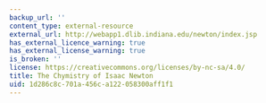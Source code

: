 ```yaml
---
backup_url: ''
content_type: external-resource
external_url: http://webapp1.dlib.indiana.edu/newton/index.jsp
has_external_licence_warning: true
has_external_license_warning: true
is_broken: ''
license: https://creativecommons.org/licenses/by-nc-sa/4.0/
title: The Chymistry of Isaac Newton
uid: 1d286c8c-701a-456c-a122-058300aff1f1
---
```

